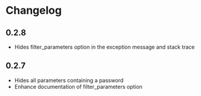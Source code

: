 # Changelog

## 0.2.8
- Hides filter_parameters option in the exception message and stack trace


## 0.2.7

- Hides all parameters containing a password
- Enhance documentation of filter_parameters option
